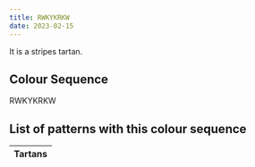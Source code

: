 ```yaml
---
title: RWKYKRKW
date: 2023-02-15
---
```

<no value>

It is a <no value> stripes tartan.


## Colour Sequence
RWKYKRKW

## List of patterns with this colour sequence

| Tartans |
|---------------|
